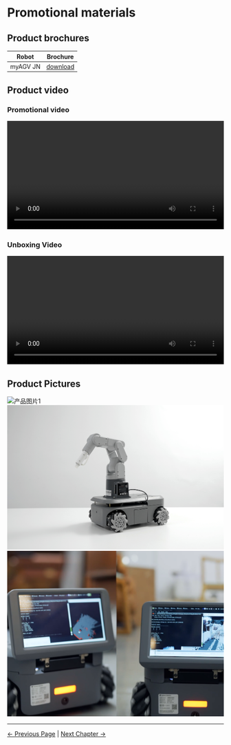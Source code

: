 # Promotional materials

## Product brochures

|     Robot      |                                                     Brochure                                                     |
| :------------: | :--------------------------------------------------------------------------------------------------------------: |
| myAGV JN | [download](https://static.elephantrobotics.com/wp-content/uploads/2023/11/myAGV-jn-2023-%E7%94%BB%E5%86%8C1.pdf) |

## Product video

### Promotional video

<video id="my-video" class="video-js" controls preload="auto" width="100%"
poster="" data-setup='{"aspectRatio":"16:9"}'>

<source src="https://static.elephantrobotics.com/wp-content/uploads/2023/10/1030-myAGV%E4%BA%A7%E5%93%81-%E4%B8%AD%E6%96%87.mp4"></video>

### Unboxing Video

<video id="my-video" class="video-js" controls preload="auto" width="100%"
poster="" data-setup='{"aspectRatio":"16:9"}'>

<source src="https://static.elephantrobotics.com/wp-content/uploads/2023/12/myAGV-2023%E5%BC%80%E7%AE%B1_cn.mp4"></video>

## Product Pictures

![产品图片1](../resources/8-FilesDownload/8.5/myAGV2023.png)
![产品图片2](../resources/8-FilesDownload/8.5/myAGV202303.jpg)
![产品图片3](../resources/8-FilesDownload/8.5/myAGV202308.png)

---

[← Previous Page](8.4-SystemInformation/8.4.2-Image_Burning.md) | [Next Chapter →](../9-AboutUs/README.md)
